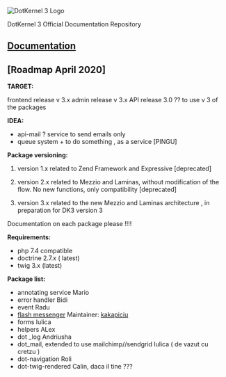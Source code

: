 ![DotKernel 3 Logo ](logo1.png)

DotKernel 3 Official Documentation Repository

## [Documentation](docs)


## [Roadmap April 2020]
**TARGET:**

  frontend release   v 3.x
  admin    release   v 3.x
  API      release 3.0 ?? to use v 3 of the packages 

**IDEA:** 
- api-mail ? service to send emails only 
- queue system + to do something , as a service [PINGU]

**Package versioning:**
1. version 1.x related to Zend Framework  and Expressive [deprecated]

2. version 2.x related to Mezzio and Laminas, without modification of the flow. No new functions, only compatibility [deprecated]

3. version 3.x related to the new Mezzio and Laminas architecture , in preparation for DK3 version 3

Documentation on each package please !!!!

**Requirements:**
- php 7.4 compatible 
- doctrine 2.7.x ( latest) 
- twig 3.x (latest)

**Package list:**

- annotating service Mario
- error handler  Bidi 
- event Radu
- [flash messenger](https://github.com/dotkernel/dot-flashmessenger) Maintainer: [kakapiciu](https://github.com/kakapiciu)
- forms Iulica
- helpers  ALex
- dot _log Andriusha
- dot_mail, extended to use mailchimp//sendgrid  Iulica ( de vazut cu cretzu ) 
- dot-navigation Roli
- dot-twig-rendered  Calin, daca il tine ??? 


